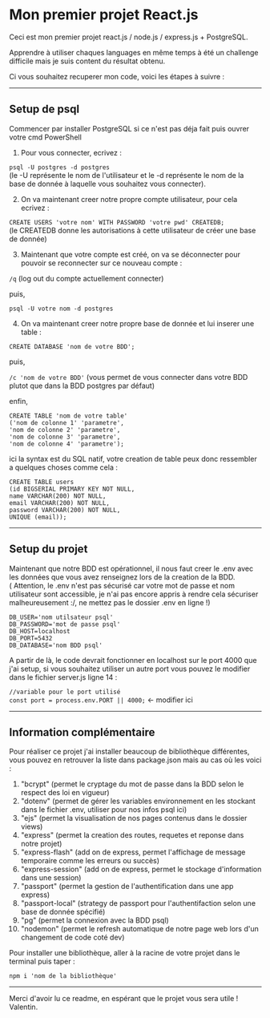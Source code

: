 # Mon premier projet React.js

Ceci est mon premier projet react.js / node.js / express.js + PostgreSQL.

Apprendre à utiliser chaques languages en même temps à été un challenge difficile mais je suis content du résultat obtenu.

Ci vous souhaitez recuperer mon code, voici les étapes à suivre :

--------
## Setup de psql 

Commencer par installer PostgreSQL si ce n'est pas déja fait puis ouvrer votre cmd PowerShell

1. Pour vous connecter, ecrivez :   

`psql -U postgres -d postgres`  
(le -U représente le nom de l'utilisateur et le -d représente le nom de la base de donnée à laquelle vous souhaitez vous connecter).

2. On va maintenant creer notre propre compte utilisateur, pour cela ecrivez : 

`CREATE USERS 'votre nom' WITH PASSWORD 'votre pwd' CREATEDB;`  
(le CREATEDB donne les autorisations à cette utilisateur de créer une base de donnée)

3. Maintenant que votre compte est créé, on va se déconnecter pour pouvoir se reconnecter sur ce nouveau compte :

`/q` (log out du compte actuellement connecter)  

puis,  

`psql -U votre nom -d postgres`  

4. On va maintenant creer notre propre base de donnée et lui inserer une table :  

`CREATE DATABASE 'nom de votre BDD';`  

puis,  

`/c 'nom de votre BDD'` (vous permet de vous connecter dans votre BDD plutot que dans la BDD postgres par défaut)  

enfin,  

`CREATE TABLE 'nom de votre table'`  
`('nom de colonne 1' 'parametre',`  
`'nom de colonne 2' 'parametre',`  
`'nom de colonne 3' 'parametre',`  
`'nom de colonne 4' 'parametre');`  

ici la syntax est du SQL natif, votre creation de table peux donc ressembler a quelques choses comme cela :  

`CREATE TABLE users`  
`(id BIGSERIAL PRIMARY KEY NOT NULL,`  
`name VARCHAR(200) NOT NULL,`  
`email VARCHAR(200) NOT NULL,`  
`password VARCHAR(200) NOT NULL,`  
`UNIQUE (email));`  

--------
## Setup du projet

Maintenant que notre BDD est opérationnel, il nous faut creer le .env avec les données que vous avez renseignez lors de la creation de la BDD.  
( Attention, le .env n'est pas sécurisé car votre mot de passe et nom utilisateur sont accessible, je n'ai pas encore appris à rendre cela sécuriser malheureusement :/, ne mettez pas le dossier .env en ligne !)  

`DB_USER='nom utilsateur psql'`  
`DB_PASSWORD='mot de passe psql'`  
`DB_HOST=localhost`  
`DB_PORT=5432`  
`DB_DATABASE='nom BDD psql'`  

A partir de là, le code devrait fonctionner en localhost sur le port 4000 que j'ai setup, si vous souhaitez utiliser un autre port vous pouvez le modifier dans le fichier server.js ligne 14 :  

`//variable pour le port utilisé`  
`const port = process.env.PORT || 4000;` <- modifier ici  

--------
## Information complémentaire

Pour réaliser ce projet j'ai installer beaucoup de bibliothèque différentes, vous pouvez en retrouver la liste dans package.json mais au cas où les voici :

1. "bcrypt" (permet le cryptage du mot de passe dans la BDD selon le respect des loi en vigueur)  
2. "dotenv"  (permet de gérer les variables environnement en les stockant dans le fichier .env, utiliser pour nos infos psql ici)  
3. "ejs" (permet la visualisation de nos pages contenus dans le dossier views)  
4. "express" (permet la creation des routes, requetes et reponse dans notre projet)  
5. "express-flash" (add on de express, permet l'affichage de message temporaire comme les erreurs ou succès)  
6. "express-session" (add on de express, permet le stockage d'information dans une session)  
7. "passport" (permet la gestion de l'authentification dans une app express)
8. "passport-local" (strategy de passport pour l'authentifaction selon une base de donnée spécifié)
9. "pg" (permet la connexion avec la BDD psql)
10. "nodemon" (permet le refresh automatique de notre page web lors d'un changement de code coté dev)

Pour installer une bibliothèque, aller à la racine de votre projet dans le terminal puis taper :

`npm i 'nom de la bibliothèque'`  

--------
Merci d'avoir lu ce readme, en espérant que le projet vous sera utile !  
Valentin.
